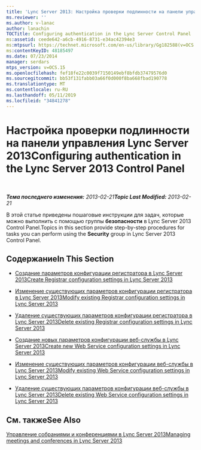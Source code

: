 ```yaml
---
title: 'Lync Server 2013: Настройка проверки подлинности на панели управления Lync Server'
ms.reviewer: ''
ms.author: v-lanac
author: lanachin
TOCTitle: Configuring authentication in the Lync Server Control Panel
ms:assetid: ceede642-a6cb-4916-8731-e34ac42394e3
ms:mtpsurl: https://technet.microsoft.com/en-us/library/Gg182588(v=OCS.15)
ms:contentKeyID: 48185497
ms.date: 07/23/2014
manager: serdars
mtps_version: v=OCS.15
ms.openlocfilehash: fef18fe22c0039f7150149ebf8bfdb37479576d0
ms.sourcegitcommit: bb53f131fabb03a66f0d000f8ba668fbad190778
ms.translationtype: MT
ms.contentlocale: ru-RU
ms.lasthandoff: 05/11/2019
ms.locfileid: "34841278"
---
```

<div data-xmlns="http://www.w3.org/1999/xhtml">

<div class="topic" data-xmlns="http://www.w3.org/1999/xhtml" data-msxsl="urn:schemas-microsoft-com:xslt" data-cs="http://msdn.microsoft.com/en-us/">

<div data-asp="http://msdn2.microsoft.com/asp">

# <a name="configuring-authentication-in-the-lync-server-2013-control-panel"></a><span data-ttu-id="d555a-102">Настройка проверки подлинности на панели управления Lync Server 2013</span><span class="sxs-lookup"><span data-stu-id="d555a-102">Configuring authentication in the Lync Server 2013 Control Panel</span></span>

</div>

<div id="mainSection">

<div id="mainBody">

<span> </span>

<span data-ttu-id="d555a-103">_**Тема последнего изменения:** 2013-02-21_</span><span class="sxs-lookup"><span data-stu-id="d555a-103">_**Topic Last Modified:** 2013-02-21_</span></span>

<span data-ttu-id="d555a-104">В этой статье приведены пошаговые инструкции для задач, которые можно выполнить с помощью группы **безопасности** в Lync Server 2013 Control Panel.</span><span class="sxs-lookup"><span data-stu-id="d555a-104">Topics in this section provide step-by-step procedures for tasks you can perform using the **Security** group in Lync Server 2013 Control Panel.</span></span>

<div>

## <a name="in-this-section"></a><span data-ttu-id="d555a-105">Содержание</span><span class="sxs-lookup"><span data-stu-id="d555a-105">In This Section</span></span>

  - [<span data-ttu-id="d555a-106">Создание параметров конфигурации регистратора в Lync Server 2013</span><span class="sxs-lookup"><span data-stu-id="d555a-106">Create Registrar configuration settings in Lync Server 2013</span></span>](lync-server-2013-create-registrar-configuration-settings.md)

  - [<span data-ttu-id="d555a-107">Изменение существующих параметров конфигурации регистратора в Lync Server 2013</span><span class="sxs-lookup"><span data-stu-id="d555a-107">Modify existing Registrar configuration settings in Lync Server 2013</span></span>](lync-server-2013-modify-existing-registrar-configuration-settings.md)

  - [<span data-ttu-id="d555a-108">Удаление существующих параметров конфигурации регистратора в Lync Server 2013</span><span class="sxs-lookup"><span data-stu-id="d555a-108">Delete existing Registrar configuration settings in Lync Server 2013</span></span>](lync-server-2013-delete-existing-registrar-configuration-settings.md)

  - [<span data-ttu-id="d555a-109">Создание новых параметров конфигурации веб-службы в Lync Server 2013</span><span class="sxs-lookup"><span data-stu-id="d555a-109">Create new Web Service configuration settings in Lync Server 2013</span></span>](lync-server-2013-create-new-web-service-configuration-settings.md)

  - [<span data-ttu-id="d555a-110">Изменение существующих параметров конфигурации веб-службы в Lync Server 2013</span><span class="sxs-lookup"><span data-stu-id="d555a-110">Modify existing Web Service configuration settings in Lync Server 2013</span></span>](lync-server-2013-modify-existing-web-service-configuration-settings.md)

  - [<span data-ttu-id="d555a-111">Удаление существующих параметров конфигурации веб-службы в Lync Server 2013</span><span class="sxs-lookup"><span data-stu-id="d555a-111">Delete existing Web Service configuration settings in Lync Server 2013</span></span>](lync-server-2013-delete-existing-web-service-configuration-settings.md)

</div>

<div>

## <a name="see-also"></a><span data-ttu-id="d555a-112">См. также</span><span class="sxs-lookup"><span data-stu-id="d555a-112">See Also</span></span>


[<span data-ttu-id="d555a-113">Управление собраниями и конференциями в Lync Server 2013</span><span class="sxs-lookup"><span data-stu-id="d555a-113">Managing meetings and conferences in Lync Server 2013</span></span>](lync-server-2013-managing-meetings-and-conferences.md)  
  

</div>

</div>

<span> </span>

</div>

</div>

</div>

